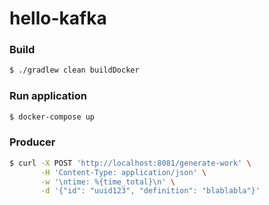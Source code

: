 # hello-kafka


### Build
```bash
$ ./gradlew clean buildDocker
```

### Run application
```bash
$ docker-compose up
```

### Producer
```bash
$ curl -X POST 'http://localhost:8081/generate-work' \
       -H 'Content-Type: application/json' \
       -w '\ntime: %{time_total}\n' \
       -d '{"id": "uuid123", "definition": "blablabla"}'
```
